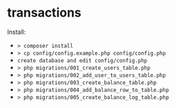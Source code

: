 # transactions

Install:
* `> composer install`
* `> cp config/config.example.php config/config.php`
* `create database and edit config/config.php`
* `> php migrations/001_create_users_table.php`
* `> php migrations/002_add_user_to_users_table.php`
* `> php migrations/003_create_balance_table.php`
* `> php migrations/004_add_balance_row_to_table.php`
* `> php migrations/005_create_balance_log_table.php`
